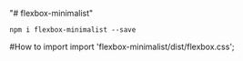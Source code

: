 "# flexbox-minimalist" 

`npm i flexbox-minimalist --save`


#How to import
import 'flexbox-minimalist/dist/flexbox.css';
